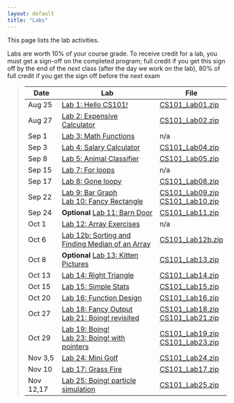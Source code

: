 ```yaml
---
layout: default
title: "Labs"
---
```


This page lists the lab activities.

Labs are worth 10% of your course grade.  To receive credit for a lab, you must get a sign-off on the completed program; full credit if you get this sign off by the end of the *next* class (after the day we work on the lab), 80% of full credit if you get the sign off before the next exam

> Date | Lab | File
> ---- | --- | ----
> Aug 25 | [Lab 1: Hello CS101!](lab01.html)         | [CS101\_Lab01.zip](CS101_Lab01.zip)
> Aug 27 | [Lab 2: Expensive Calculator](lab02.html) | [CS101\_Lab02.zip](CS101_Lab02.zip)
> Sep 1  | [Lab 3: Math Functions](lab03.html)       | n/a
> Sep 3  | [Lab 4: Salary Calculator](lab04.html)    | [CS101\_Lab04.zip](CS101_Lab04.zip)
> Sep 8  | [Lab 5: Animal Classifier](lab05.html)    | [CS101\_Lab05.zip](CS101_Lab05.zip)
> Sep 15 | [Lab 7: For loops](lab07.html)            | n/a
> Sep 17 | [Lab 8: Gone loopy](lab08.html)           | [CS101\_Lab08.zip](CS101_Lab08.zip)
> Sep 22 | [Lab 9: Bar Graph](lab09.html) <br /> [Lab 10: Fancy Rectangle](lab10.html) | [CS101\_Lab09.zip](CS101_Lab09.zip) <br /> [CS101\_Lab10.zip](CS101_Lab10.zip)
> Sep 24 | **Optional** [Lab 11: Barn Door](lab11.html) | [CS101\_Lab11.zip](CS101_Lab11.zip)
> Oct 1  | [Lab 12: Array Exercises](lab12.html) | n/a
> Oct 6  | [Lab 12b: Sorting and Finding Median of an Array](lab12b.html) | [CS101\_Lab12b.zip](CS101_Lab12b.zip)
> Oct 8  | **Optional** [Lab 13: Kitten Pictures](lab13.html) | [CS101\_Lab13.zip](CS101_Lab13.zip)
> Oct 13 | [Lab 14: Right Triangle](lab14.html) | [CS101\_Lab14.zip](CS101_Lab14.zip) 
> Oct 15 | [Lab 15: Simple Stats](lab15.html) | [CS101\_Lab15.zip](CS101_Lab15.zip)
> Oct 20 | [Lab 16: Function Design](lab16.html) | [CS101\_Lab16.zip](CS101_Lab16.zip)
> Oct 27 | [Lab 18: Fancy Output](lab18.html) <br> [Lab 21: Boing! revisited](lab21.html) | [CS101\_Lab18.zip](CS101_Lab18.zip) <br> [CS101\_Lab21.zip](CS101_Lab21.zip)
> Oct 29 | [Lab 19: Boing!](lab19.html) <br /> [Lab 23: Boing! with pointers](lab23.html) | [CS101\_Lab19.zip](CS101_Lab19.zip) <br /> [CS101\_Lab23.zip](CS101_Lab23.zip)
> Nov 3,5| [Lab 24: Mini Golf](lab24.html) | [CS101\_Lab24.zip](CS101_Lab24.zip)
> Nov 10 | [Lab 17: Grass Fire](lab17.html) | [CS101\_Lab17.zip](CS101_Lab17.zip)
> Nov 12,17| [Lab 25: Boing! particle simulation](lab25.html) | [CS101\_Lab25.zip](CS101_Lab25.zip)

<!--
> Oct 31 | [Lab 17: Grass Fire](lab17.html) | [CS101\_Lab17.zip](CS101_Lab17.zip)
> Nov 2  | [Lab 18: Fancy Output](lab18.html)<br>[Lab 19: Boing!](lab19.html) | [CS101\_Lab18.zip](CS101_Lab18.zip)<br>[CS101\_Lab19.zip](CS101_Lab19.zip)
> Nov 7  | [Lab 21: Boing! revisited](lab21.html) | [CS101\_Lab21.zip](CS101_Lab21.zip)
> Nov 9  | [Lab 23: Boing! with pointers](lab23.html) | [CS101\_Lab23.zip](CS101_Lab23.zip)
> Nov 14,16 | [Lab 24: Mini Golf](lab24.html) | [CS101\_Lab24.zip](CS101_Lab24.zip)
> Nov 28,30 | [Lab 25: Boing! particle simulation](lab25.html) | [CS101\_Lab25.zip](CS101_Lab25.zip)
-->

<!-- vim:set wrap: -->
<!-- vim:set linebreak: -->
<!-- vim:set nolist: -->
